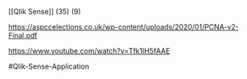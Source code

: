 [[Qlik Sense]] (35) (9)

https://aspccelections.co.uk/wp-content/uploads/2020/01/PCNA-v2-Final.pdf

https://www.youtube.com/watch?v=Tfk1IH5fAAE

#Qlik-Sense-Application